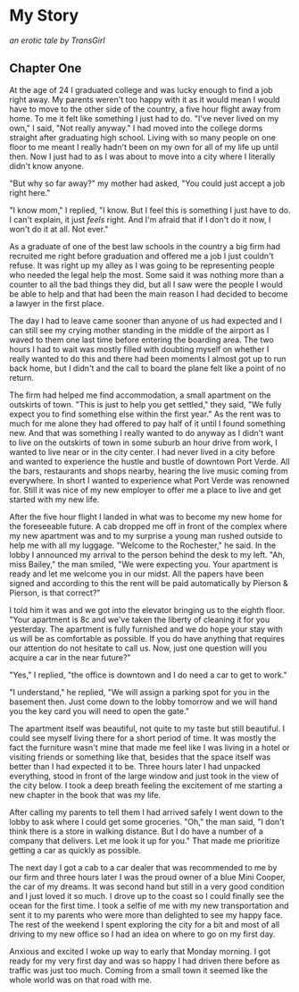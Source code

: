 # My Story
_an erotic tale by TransGirl_

## Chapter One
At the age of 24 I graduated college and was lucky enough to find a job right
away. My parents weren't too happy with it as it would mean I would have to
move to the other side of the country, a five hour flight away from home. To me
it felt like something I just had to do. "I've never lived on my own," I said,
"Not really anyway." I had moved into the college dorms straight after
graduating high school. Living with so many people on one floor to me meant I
really hadn't been on my own for all of my life up until then. Now I just had
to as I was about to move into a city where I literally didn't know anyone.

"But why so far away?" my mother had asked, "You could just accept a job right
here."

"I know mom," I replied, "I know. But I feel this is something I just have to
do. I can't explain, it just _feels_ right. And I'm afraid that if I don't do
it now, I won't do it at all. Not ever."

As a graduate of one of the best law schools in the country a big firm had
recruited me right before graduation and offered me a job I just couldn't
refuse. It was right up my alley as I was going to be representing people who
needed the legal help the most. Some said it was nothing more than a counter to
all the bad things they did, but all I saw were the people I would be able to
help and that had been the main reason I had decided to become a lawyer in the
first place.

The day I had to leave came sooner than anyone of us had expected and I can
still see my crying mother standing in the middle of the airport as I waved to
them one last time before entering the boarding area. The two hours I had to
wait was mostly filled with doubting myself on whether I really wanted to do
this and there had been moments I almost got up to run back home, but I didn't
and the call to board the plane felt like a point of no return.

The firm had helped me find accommodation, a small apartment on the outskirts
of town. "This is just to help you get settled," they said, "We fully expect
you to find something else within the first year." As the rent was to much for
me alone they had offered to pay half of it until I found something new. And
that was something I really wanted to do anyway as I didn't want to live on the
outskirts of town in some suburb an hour drive from work, I wanted to live near
or in the city center. I had never lived in a city before and wanted to
experience the hustle and bustle of downtown Port Verde. All the bars,
restaurants and shops nearby, hearing the live music coming from everywhere. In
short I wanted to experience what Port Verde was renowned for. Still it was
nice of my new employer to offer me a place to live and get started with my new
life.

After the five hour flight I landed in what was to become my new home for the
foreseeable future. A cab dropped me off in front of the complex where my new
apartment was and to my surprise a young man rushed outside to help me with all
my luggage. "Welcome to the Rochester," he said. In the lobby I announced my
arrival to the person behind the desk to my left. "Ah, miss Bailey," the man
smiled, "We were expecting you. Your apartment is ready and let me welcome you
in our midst. All the papers have been signed and according to this the rent
will be paid automatically by Pierson & Pierson, is that correct?"

I told him it was and we got into the elevator bringing us to the eighth floor.
"Your apartment is 8c and we've taken the liberty of cleaning it for you
yesterday. The apartment is fully furnished and we do hope your stay with us
will be as comfortable as possible. If you do have anything that requires our
attention do not hesitate to call us. Now, just one question will you acquire a
car in the near future?"

"Yes," I replied, "the office is downtown and I do need a car to get to work."

"I understand," he replied, "We will assign a parking spot for you in the
basement then. Just come down to the lobby tomorrow and we will hand you the
key card you will need to open the gate."

The apartment itself was beautiful, not quite to my taste but still beautiful.
I could see myself living there for a short period of time. It was mostly the
fact the furniture wasn't mine that made me feel like I was living in a hotel
or visiting friends or something like that, besides that the space itself was
better than I had expected it to be. Three hours later I had unpacked
everything, stood in front of the large window and just took in the view of the
city below. I took a deep breath feeling the excitement of me starting a new
chapter in the book that was my life.

After calling my parents to tell them I had arrived safely I went down to the
lobby to ask where I could get some groceries. "Oh," the man said, "I don't
think there is a store in walking distance. But I do have a number of a company
that delivers. Let me look it up for you." That made me prioritize getting a
car as quickly as possible.

The next day I got a cab to a car dealer that was recommended to me by our firm
and three hours later I was the proud owner of a blue Mini Cooper, the car of
my dreams. It was second hand but still in a very good condition and I just
loved it so much. I drove up to the coast so I could finally see the ocean for
the first time. I took a selfie of me with my new transportation and sent it to
my parents who were more than delighted to see my happy face. The rest of the
weekend I spent exploring the city for a bit and most of all driving to my new
office so I had an idea on where to go on my first day.

Anxious and excited I woke up way to early that Monday morning. I got ready for
my very first day and was so happy I had driven there before as traffic was
just too much. Coming from a small town it seemed like the whole world was on
that road with me.
